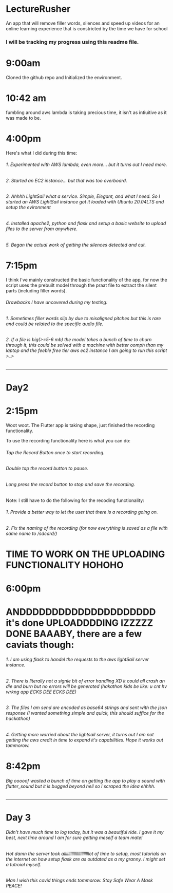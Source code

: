 # LectureRusher
An app that will remove filler words, silences and speed up videos for an online learning experience that is constricted by the time we have for school

### I will be tracking my progress using this readme file.

# 9:00am

Cloned the github repo and Initialized the environment.

# 10:42 am

fumbling around aws lambda is taking precious time, it isn't as intiuitive as it was made to be.

# 4:00pm

Here's what I did during this time:

######    1. Experimented with AWS lambda, even more... but it turns out I need more.

######    2. Started an EC2 instance... but that was too overboard.

######    3. Ahhhh LightSail what a service. Simple, Elegant, and what I need. So I started an AWS LightSail instance got it loaded with Ubuntu 20.04LTS and setup the evironment

######    4. Installed apache2, python and flask and setup a basic website to upload files to the server from anywhere.

######    5. Began the actual work of getting the silences detected and cut.

# 7:15pm

I think I've mainly constructed the basic functionality of the app, for now the script uses the prebuilt model through the praat file to extract the silent parts (including filler words).

###### Drawbacks I have uncovered during my testing:

######      1. Sometimes filler words slip by due to misaligned pitches but this is rare and could be related to the specific audio file.
######      2. If a file is big(>=5-6 mb) the model takes a bunch of time to churn through it, this could be solved with a machine with better oomph than my laptop and the feeble free tier aws ec2 instance I am going to run this script >_>

----------------------------
# Day2

# 2:15pm

Woot woot. The Flutter app is taking shape, just finished the recording functionality.

To use the recording functionality here is what you can do:
######      Tap the Record Button once to start recording.
######      Double tap the record button to pause.
######      Long press the record button to stop and save the recording.

Note: I still have to do the following for the recoding functionality:
######      1. Provide a better way to let the user that there is a recording going on.
######      2. Fix the naming of the recording (for now everything is saved as a file with same name to /sdcard/)

# TIME TO WORK ON THE UPLOADING FUNCTIONALITY HOHOHO

# 6:00pm

# ANDDDDDDDDDDDDDDDDDDDDD it's done UPLOADDDDING IZZZZZ DONE BAAABY, there are a few caviats though:

######      1. I am using flask to handel the requests to the aws lightSail server instance.
######      2. There is literally not a signle bit of error handling XD it could all crash an die and burn but no errors will be generated (hakathon kids be like: u cnt hv wrkng app ECKS DEE ECKS DEE)
######      3. The files I am send are encoded as base64 strings and sent with the json response (I wanted something simple and quick, this should suffice for the hackathon)
######      4. Getting more worried about the lightsail server, it turns out I am not getting the aws credit in time to expand it's capabilities. Hope it works out tommorow.

# 8:42pm

###### Big ooooof wasted a bunch of time on getting the app to play a sound with flutter_sound but it is bugged beyond hell so I scraped the idea ehhhh.

----------
# Day 3

###### Didn't have much time to log today, but it was a beautiful ride. I gave it my best, next time around I am for sure getting meself a team mate!
###### Hot damn the server took alllllllllllllllllllllllot of time to setup, most tutorials on the internet on how setup flask are as outdated as a my granny. I might set a tutroial myself.

###### Man I wish this covid things ends tommorow. Stay Safe Wear A Mask PEACE!